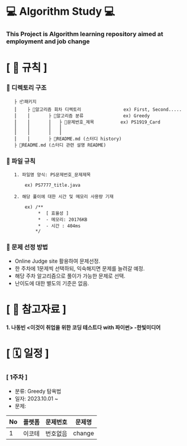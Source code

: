 # ‍💻 **Algorithm Study ‍💻**

### This Project is Algorithm learning repository aimed at employment and job change

# **[ 🚫 규칙 ]**
### **📌 디렉토리 구조**

       ├ 📦패키지
       ⎮    ├ 📁알고리즘 회차 디렉토리                ex) First, Second.....
       ⎮    ⎮       ├ 📁알고리즘 분류               ex) Greedy
       ⎮    ⎮       ⎮   ├ 📃문제번호_제목          ex) PS1919_Card
       ⎮    ⎮       ⎮   ⎮ 
       ⎮    ⎮       ⎮   ⎮   
       ⎮    ⎮       ├ 📝README.md (스터디 history)
       ├ 📝README.md (스터디 관련 설명 README)


### **📌 파일 규칙**

       1. 파일명 양식: PS문제번호_문제제목
   
           ex) PS7777_title.java

       2. 해당 풀이에 대한 시간 및 메모리 사용량 기재
           
           ex) /**
                *  [ 효율성 ]
                *  - 메모리: 20176KB
                *  - 시간 : 404ms
               */

### **📌 문제 선정 방법**
- Online Judge site 활용하여 문제선정.
- 한 주차에 1문제씩 선택하되, 익숙해지면 문제를 늘려갈 예정.
- 해당 주차 알고리즘으로 풀이가 가능한 문제로 선택.
- 난이도에 대한 별도의 기준은 없음.


# **[ 📑 ‍참고자료 ]**
#### 1. 나동빈 <이것이 취업을 위한 코딩 테스트다 with 파이썬> -한빛미디어



# **[ 🗓 일정 ]**
### [ 1주차 ]
- 분류: Greedy 탐욕법
- 일자: 2023.10.01 ~
- 문제:
  
|No|플랫폼|문제번호|문제명|
|-|----|-----|-----|
|1|이코테|번호없음|change|


